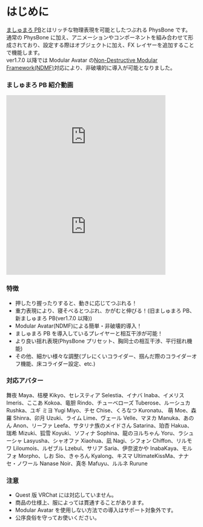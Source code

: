 # はじめに

[ましゅまろ PB](https://wataame89.booth.pm/items/4511536)とはリッチな物理表現を可能としたつぶれる PhysBone です。  
通常の PhysBone に加え、アニメーションやコンポーネントを組み合わせて形成されており、設定する際はオブジェクトに加え、FX レイヤーを追加することで機能します。  
ver1.7.0 以降では Modular Avatar の[Non-Destructive Modular Framework(NDMF)](https://github.com/bdunderscore/ndmf)対応により、非破壊的に導入が可能となりました。

### ましゅまろ PB 紹介動画

<iframe width="420" height="237" src="https://player.vimeo.com/video/1050257536?h=72156f9447&amp;badge=0&amp;autopause=0&amp;player_id=0&amp;app_id=58479" title="YouTube video player" frameBorder="0" allow="accelerometer; autoplay; clipboard-write; encrypted-media; gyroscope; picture-in-picture; web-share" allowFullScreen></iframe>

<iframe width="420" height="237" src="https://player.vimeo.com/video/1050257567?h=0233c8ce70&amp;badge=0&amp;autopause=0&amp;player_id=0&amp;app_id=58479" title="YouTube video player" frameBorder="0" allow="accelerometer; autoplay; clipboard-write; encrypted-media; gyroscope; picture-in-picture; web-share" allowFullScreen></iframe>

### 特徴

- 押したり握ったりすると、動きに応じてつぶれる！
- 重力表現により、寝そべるとつぶれ、かがむと伸びる！(旧ましゅまろ PB、新ましゅまろ PB(ver1.7.0 以降))
- Modular Avatar(NDMF)による簡単・非破壊的導入！
- ましゅまろ PB を導入しているプレイヤーと相互干渉が可能！
- より良い揺れ表現(PhysBone プリセット、胸同士の相互干渉、平行揺れ機能)
- その他、細かい様々な調整(ブレにくいコライダー、掴んだ際のコライダーオフ機能、床コライダー設定、etc.)

### 対応アバター

舞夜 Maya、桔梗 Kikyo、セレスティア Selestia、イナバ Inaba、イメリス Imeris、ここあ Kokoa、竜胆 Rindo、チューベローズ Tuberose、ルーシュカ Rushka、ユギ ミヨ Yugi Miyo、チセ Chise、くろなつ Kuronatu、 萌 Moe、森羅 Shinra、卯月 Uzuki、ライム Lime、ヴェール Velle、マヌカ Manuka、あのん Anon、リーファ Leefa、サタリナ族のメイドさん Satarina、珀杏 Hakua、瑞希 Mizuki、狐雪 Koyuki、ソフィナ Sophina、龍のヨルちゃん Yoru、ラシューシャ Lasyusha、シャオファ Xiaohua、凪 Nagi、シフォン Chiffon、リルモワ Liloumois、ルゼブル Lzebul、サリア Saria、伊奈波かや InabaKaya、モルフォ Morpho、しお Sio、きゃろん Kyalong、キスマ UltimateKissMa、ナナセ・ノワール Nanase Noir、真冬 Mafuyu、ルルネ Rurune

### 注意

- Quest 版 VRChat には対応していません。
- 商品の仕様上、服によっては貫通することがあります。
- Modular Avatar を使用しない方法での導入はサポート対象外です。
- 公序良俗を守ってお使いください。

<!-- ### ベータ版使用者の方へ
ベータ版をお試し頂き、誠にありがとうございます。
動かない場合や設定がよく分からない場合はお気軽に[作者Twitter](https://twitter.com/wataameya_vr)にてDMや@ツイートでお知らせください。
ご意見・バグ報告なども頂けると助かります。(特に設定項目や機能への要望を頂けるとありがたいです) -->

